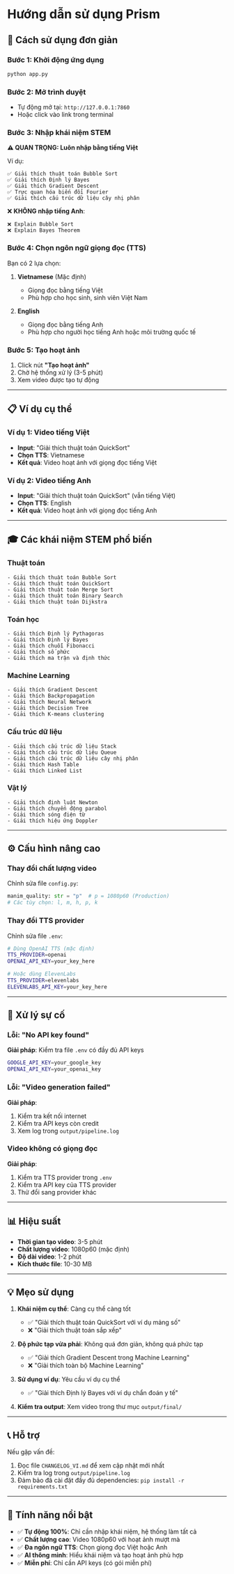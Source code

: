 # Hướng dẫn sử dụng Prism

## 🎯 Cách sử dụng đơn giản

### Bước 1: Khởi động ứng dụng
```bash
python app.py
```

### Bước 2: Mở trình duyệt
- Tự động mở tại: `http://127.0.0.1:7860`
- Hoặc click vào link trong terminal

### Bước 3: Nhập khái niệm STEM

**⚠️ QUAN TRỌNG: Luôn nhập bằng tiếng Việt**

Ví dụ:
```
✅ Giải thích thuật toán Bubble Sort
✅ Giải thích Định lý Bayes
✅ Giải thích Gradient Descent
✅ Trực quan hóa biến đổi Fourier
✅ Giải thích cấu trúc dữ liệu cây nhị phân
```

❌ **KHÔNG nhập tiếng Anh**:
```
❌ Explain Bubble Sort
❌ Explain Bayes Theorem
```

### Bước 4: Chọn ngôn ngữ giọng đọc (TTS)

Bạn có 2 lựa chọn:

1. **Vietnamese** (Mặc định)
   - Giọng đọc bằng tiếng Việt
   - Phù hợp cho học sinh, sinh viên Việt Nam

2. **English**
   - Giọng đọc bằng tiếng Anh
   - Phù hợp cho người học tiếng Anh hoặc môi trường quốc tế

### Bước 5: Tạo hoạt ảnh

1. Click nút **"Tạo hoạt ảnh"**
2. Chờ hệ thống xử lý (3-5 phút)
3. Xem video được tạo tự động

---

## 📋 Ví dụ cụ thể

### Ví dụ 1: Video tiếng Việt
- **Input**: "Giải thích thuật toán QuickSort"
- **Chọn TTS**: Vietnamese
- **Kết quả**: Video hoạt ảnh với giọng đọc tiếng Việt

### Ví dụ 2: Video tiếng Anh
- **Input**: "Giải thích thuật toán QuickSort" (vẫn tiếng Việt)
- **Chọn TTS**: English
- **Kết quả**: Video hoạt ảnh với giọng đọc tiếng Anh

---

## 🎓 Các khái niệm STEM phổ biến

### Thuật toán
```
- Giải thích thuật toán Bubble Sort
- Giải thích thuật toán QuickSort
- Giải thích thuật toán Merge Sort
- Giải thích thuật toán Binary Search
- Giải thích thuật toán Dijkstra
```

### Toán học
```
- Giải thích Định lý Pythagoras
- Giải thích Định lý Bayes
- Giải thích chuỗi Fibonacci
- Giải thích số phức
- Giải thích ma trận và định thức
```

### Machine Learning
```
- Giải thích Gradient Descent
- Giải thích Backpropagation
- Giải thích Neural Network
- Giải thích Decision Tree
- Giải thích K-means clustering
```

### Cấu trúc dữ liệu
```
- Giải thích cấu trúc dữ liệu Stack
- Giải thích cấu trúc dữ liệu Queue
- Giải thích cấu trúc dữ liệu cây nhị phân
- Giải thích Hash Table
- Giải thích Linked List
```

### Vật lý
```
- Giải thích định luật Newton
- Giải thích chuyển động parabol
- Giải thích sóng điện từ
- Giải thích hiệu ứng Doppler
```

---

## ⚙️ Cấu hình nâng cao

### Thay đổi chất lượng video
Chỉnh sửa file `config.py`:
```python
manim_quality: str = "p"  # p = 1080p60 (Production)
# Các tùy chọn: l, m, h, p, k
```

### Thay đổi TTS provider
Chỉnh sửa file `.env`:
```bash
# Dùng OpenAI TTS (mặc định)
TTS_PROVIDER=openai
OPENAI_API_KEY=your_key_here

# Hoặc dùng ElevenLabs
TTS_PROVIDER=elevenlabs
ELEVENLABS_API_KEY=your_key_here
```

---

## 🔧 Xử lý sự cố

### Lỗi: "No API key found"
**Giải pháp**: Kiểm tra file `.env` có đầy đủ API keys
```bash
GOOGLE_API_KEY=your_google_key
OPENAI_API_KEY=your_openai_key
```

### Lỗi: "Video generation failed"
**Giải pháp**:
1. Kiểm tra kết nối internet
2. Kiểm tra API keys còn credit
3. Xem log trong `output/pipeline.log`

### Video không có giọng đọc
**Giải pháp**:
1. Kiểm tra TTS provider trong `.env`
2. Kiểm tra API key của TTS provider
3. Thử đổi sang provider khác

---

## 📊 Hiệu suất

- **Thời gian tạo video**: 3-5 phút
- **Chất lượng video**: 1080p60 (mặc định)
- **Độ dài video**: 1-2 phút
- **Kích thước file**: 10-30 MB

---

## 💡 Mẹo sử dụng

1. **Khái niệm cụ thể**: Càng cụ thể càng tốt
   - ✅ "Giải thích thuật toán QuickSort với ví dụ mảng số"
   - ❌ "Giải thích thuật toán sắp xếp"

2. **Độ phức tạp vừa phải**: Không quá đơn giản, không quá phức tạp
   - ✅ "Giải thích Gradient Descent trong Machine Learning"
   - ❌ "Giải thích toàn bộ Machine Learning"

3. **Sử dụng ví dụ**: Yêu cầu ví dụ cụ thể
   - ✅ "Giải thích Định lý Bayes với ví dụ chẩn đoán y tế"

4. **Kiểm tra output**: Xem video trong thư mục `output/final/`

---

## 📞 Hỗ trợ

Nếu gặp vấn đề:
1. Đọc file `CHANGELOG_VI.md` để xem cập nhật mới nhất
2. Kiểm tra log trong `output/pipeline.log`
3. Đảm bảo đã cài đặt đầy đủ dependencies: `pip install -r requirements.txt`

---

## 🎉 Tính năng nổi bật

- ✅ **Tự động 100%**: Chỉ cần nhập khái niệm, hệ thống làm tất cả
- ✅ **Chất lượng cao**: Video 1080p60 với hoạt ảnh mượt mà
- ✅ **Đa ngôn ngữ TTS**: Chọn giọng đọc Việt hoặc Anh
- ✅ **AI thông minh**: Hiểu khái niệm và tạo hoạt ảnh phù hợp
- ✅ **Miễn phí**: Chỉ cần API keys (có gói miễn phí)
